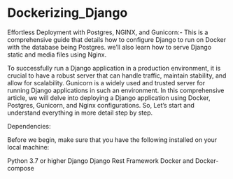 # Dockerizing_Django
Effortless Deployment with Postgres, NGINX, and Gunicorn:- This is a comprehensive guide that details how to configure Django to run on Docker with the database being Postgres. we’ll also learn how to serve Django static and media files using Nginx.

To successfully run a Django application in a production environment, it is crucial to have a robust server that can handle traffic, maintain stability, and allow for scalability. Gunicorn is a widely used and trusted server for running Django applications in such an environment. In this comprehensive article, we will delve into deploying a Django application using Docker, Postgres, Gunicorn, and Nginx configurations. So, Let’s start and understand everything in more detail step by step.

Dependencies:

Before we begin, make sure that you have the following installed on your local machine:

Python 3.7 or higher
Django <any version>
Django Rest Framework
Docker and Docker-compose
